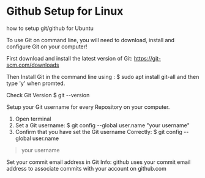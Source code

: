 
# Github Setup for Linux
 how to setup git/github for Ubuntu

To use Git on command line, you will need to download, install and configure Git on your computer!

First download and install the latest version of Git: 
https://git-scm.com/downloads

Then Install Git in the command line using :
$ sudo apt install git-all
and then type 'y' when promted.

Check Git Version
$ git --version

Setup your Git username for every Repository on your computer.
1) Open terminal
2) Set a Git username:
$ git config --global user.name "your username"
3) Confirm that you have set the Git username Correctly:
$ git config --global user.name
>your username

Set your commit email address in Git
Info: github uses your commit email address to associate commits with your account on github.com


